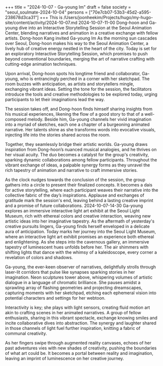 +++
title = "2024-10-07 - Ga-young Im"
draft = false
society = "seoul_soulmate-2024-10-04"
persons = ["70e7cb07-53b3-45d2-a595-238678d3ca31"]
+++
This is /Users/joonheekim/Projects/hugo/my-hugo-site/content/activity/2024-10-07.md
2024-10-07-11-00
Dong-hoon and Ga-young dive into an Interactive Storytelling Session at the Seoul Animation Center, blending narratives and animation in a creative exchange with fellow artists.
Dong-hoon Kang invited Ga-young Im
As the morning sun cascades over Seoul, Dong-hoon makes his way to the Seoul Animation Center, a lively hub of creative energy nestled in the heart of the city. Today is set for an exploratory Interactive Storytelling Session, which promises to push beyond conventional boundaries, merging the art of narrative crafting with cutting-edge animation techniques.

Upon arrival, Dong-hoon spots his longtime friend and collaborator, Ga-young, who is entrancingly perched in a corner with her sketchpad. The room buzzes with anticipation, as artists and storytellers mingle, exchanging vibrant ideas. Setting the tone for the session, the facilitators introduce the tools and creative methodologies to be explored today, urging participants to let their imaginations lead the way.

The session takes off, and Dong-hoon finds himself sharing insights from his musical experiences, likening the flow of a good story to that of a well-composed melody. Beside him, Ga-young channels her vivid imagination into a myriad of sketches, each one a chapter of a burgeoning animated narrative. Her talents shine as she transforms words into evocative visuals, injecting life into the stories shared across the room.

Together, they seamlessly bridge their artistic worlds. Ga-young draws inspiration from Dong-hoon’s nuanced musical analogies, and he thrives on her visual acuity. The duo becomes a catalyst for the group's creativity, sparking dynamic collaborations among fellow participants. Throughout the vibrant exchange of ideas, a palpable synergy forms as they unravel the rich tapestry of animation and narrative to craft immersive stories.

As the clock nudges towards the conclusion of the session, the group gathers into a circle to present their finalized concepts. It becomes a dais for active storytelling, where each participant weaves their narrative into the collective fabric of the day’s inspirations. Applause and exchanges of gratitude mark the session's end, leaving behind a lasting creative imprint and a promise of future collaborations.
2024-10-07-14-30
Ga-young explores an immersive interactive light art exhibit at the Seoul Light Museum, rich with ethereal colors and creative interaction, weaving new artistic ideas into her imaginative tapestry.
As the aftermath of yesterday's creative pursuits lingers, Ga-young finds herself enveloped in a delicate aura of anticipation. Today marks her journey into the Seoul Light Museum, where an interactive light art exhibit promises an experience both ethereal and enlightening. As she steps into the cavernous gallery, an immersive tapestry of luminescent hues unfolds before her. The air shimmers with shifting lights that dance with the whimsy of a kaleidoscope, every corner a revelation of colors and shadows.

Ga-young, the ever-keen observer of narratives, delightfully strolls through laser-lit corridors that pulse like synapses sparking stories in her imagination. Neon sculptures tower above, whispering volumes of artistic dialogue in a language of chromatic brilliance. She pauses amidst a sprawling array of flashing geometries and projecting dreamscapes, capturing moments with her sketchpad, etching each ephemeral vision into potential characters and settings for her webtoon.

Interactivity is key; she plays with light sensors, creating fluid motion art akin to crafting scenes in her animated narratives. A group of fellow enthusiasts, sharing in this vibrant spectacle, exchange knowing smiles and incite collaborative dives into abstraction. The synergy and laughter shared in those channels of light fuel further inspiration, knitting a fabric of communal creativity. 

As her fingers swipe through augmented reality canvases, echoes of her past adventures vies with new shades of creativity, pushing the boundaries of what art could be. It becomes a portal between reality and imagination, leaving an imprint of luminescence on her creative journey.
